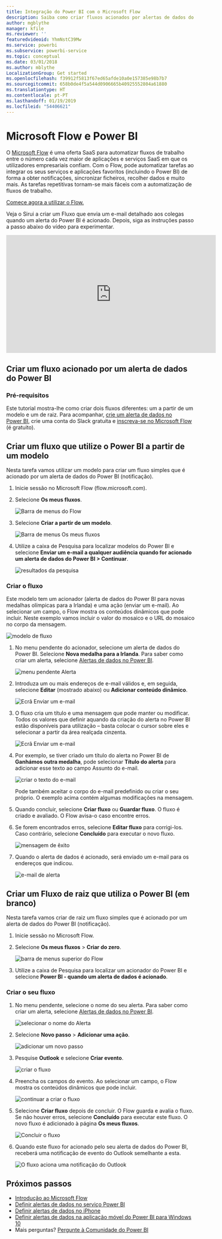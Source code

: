 ```yaml
---
title: Integração do Power BI com o Microsoft Flow
description: Saiba como criar fluxos acionados por alertas de dados do Power BI.
author: mgblythe
manager: kfile
ms.reviewer: ''
featuredvideoid: YhmNstC39Mw
ms.service: powerbi
ms.subservice: powerbi-service
ms.topic: conceptual
ms.date: 03/01/2018
ms.author: mblythe
LocalizationGroup: Get started
ms.openlocfilehash: f39912f5813f67ed65afde10a0e157385e98b7b7
ms.sourcegitcommit: 658b0de4f5a544d0906665b40925552804a61880
ms.translationtype: HT
ms.contentlocale: pt-PT
ms.lasthandoff: 01/19/2019
ms.locfileid: "54406621"
---
```

# <a name="microsoft-flow-and-power-bi"></a>Microsoft Flow e Power BI

O [Microsoft Flow](https://flow.microsoft.com/en-us/documentation/getting-started) é uma oferta SaaS para automatizar fluxos de trabalho entre o número cada vez maior de aplicações e serviços SaaS em que os utilizadores empresariais confiam. Com o Flow, pode automatizar tarefas ao integrar os seus serviços e aplicações favoritos (incluindo o Power BI) de forma a obter notificações, sincronizar ficheiros, recolher dados e muito mais. As tarefas repetitivas tornam-se mais fáceis com a automatização de fluxos de trabalho.

[Comece agora a utilizar o Flow.](https://flow.microsoft.com/documentation/getting-started)

Veja o Sirui a criar um Fluxo que envia um e-mail detalhado aos colegas quando um alerta do Power BI é acionado. Depois, siga as instruções passo a passo abaixo do vídeo para experimentar.

<iframe width="560" height="315" src="https://www.youtube.com/embed/YhmNstC39Mw" frameborder="0" allowfullscreen></iframe>

## <a name="create-a-flow-that-is-triggered-by-a-power-bi-data-alert"></a>Criar um fluxo acionado por um alerta de dados do Power BI

### <a name="prerequisites"></a>Pré-requisitos
Este tutorial mostra-lhe como criar dois fluxos diferentes: um a partir de um modelo e um de raiz. Para acompanhar, [crie um alerta de dados no Power BI](service-set-data-alerts.md), crie uma conta do Slack gratuita e [inscreva-se no Microsoft Flow](https://flow.microsoft.com/en-us/#home-signup) (é gratuito).

## <a name="create-a-flow-that-uses-power-bi---from-a-template"></a>Criar um fluxo que utilize o Power BI a partir de um modelo
Nesta tarefa vamos utilizar um modelo para criar um fluxo simples que é acionado por um alerta de dados do Power BI (notificação).

1. Inicie sessão no Microsoft Flow (flow.microsoft.com).
2. Selecione **Os meus fluxos**.
   
   ![Barra de menus do Flow](media/service-flow-integration/power-bi-my-flows.png)
3. Selecione **Criar a partir de um modelo**.
   
    ![Barra de menus Os meus fluxos](media/service-flow-integration/power-bi-template.png)
4. Utilize a caixa de Pesquisa para localizar modelos do Power BI e selecione **Enviar um e-mail a qualquer audiência quando for acionado um alerta de dados do Power BI > Continuar**.
   
    ![resultados da pesquisa](media/service-flow-integration/power-bi-flow-alert.png)


### <a name="build-the-flow"></a>Criar o fluxo
Este modelo tem um acionador (alerta de dados do Power BI para novas medalhas olímpicas para a Irlanda) e uma ação (enviar um e-mail). Ao selecionar um campo, o Flow mostra os conteúdos dinâmicos que pode incluir.  Neste exemplo vamos incluir o valor do mosaico e o URL do mosaico no corpo da mensagem.

![modelo de fluxo](media/service-flow-integration/power-bi-template1.png)

1. No menu pendente do acionador, selecione um alerta de dados do Power BI. Selecione **Nova medalha para a Irlanda**. Para saber como criar um alerta, selecione [Alertas de dados no Power BI](service-set-data-alerts.md).
   
   ![menu pendente Alerta](media/service-flow-integration/power-bi-trigger-flow.png)
2. Introduza um ou mais endereços de e-mail válidos e, em seguida, selecione **Editar** (mostrado abaixo) ou **Adicionar conteúdo dinâmico**. 
   
   ![Ecrã Enviar um e-mail](media/service-flow-integration/power-bi-flow-email.png)

3. O fluxo cria um título e uma mensagem que pode manter ou modificar. Todos os valores que definir aquando da criação do alerta no Power BI estão disponíveis para utilização – basta colocar o cursor sobre eles e selecionar a partir da área realçada cinzenta. 

   ![Ecrã Enviar um e-mail](media/service-flow-integration/power-bi-flow-email-default.png)

1.  Por exemplo, se tiver criado um título do alerta no Power BI de **Ganhámos outra medalha**, pode selecionar **Título do alerta** para adicionar esse texto ao campo Assunto do e-mail.

    ![criar o texto do e-mail](media/service-flow-integration/power-bi-flow-message.png)

    Pode também aceitar o corpo do e-mail predefinido ou criar o seu próprio. O exemplo acima contém algumas modificações na mensagem.

1. Quando concluir, selecione **Criar fluxo** ou **Guardar fluxo**.  O fluxo é criado e avaliado.  O Flow avisa-o caso encontre erros.
2. Se forem encontrados erros, selecione **Editar fluxo** para corrigi-los. Caso contrário, selecione **Concluído** para executar o novo fluxo.
   
   ![mensagem de êxito](media/service-flow-integration/power-bi-flow-running.png)
5. Quando o alerta de dados é acionado, será enviado um e-mail para os endereços que indicou.  
   
   ![e-mail de alerta](media/service-flow-integration/power-bi-flow-email2.png)

## <a name="create-a-flow-that-uses-power-bi---from-scratch-blank"></a>Criar um Fluxo de raiz que utiliza o Power BI (em branco)
Nesta tarefa vamos criar de raiz um fluxo simples que é acionado por um alerta de dados do Power BI (notificação).

1. Inicie sessão no Microsoft Flow.
2. Selecione **Os meus fluxos** > **Criar do zero**.
   
   ![barra de menus superior do Flow](media/service-flow-integration/power-bi-my-flows.png)
3. Utilize a caixa de Pesquisa para localizar um acionador do Power BI e selecione **Power BI - quando um alerta de dados é acionado**.

### <a name="build-your-flow"></a>Criar o seu fluxo
1. No menu pendente, selecione o nome do seu alerta.  Para saber como criar um alerta, selecione [Alertas de dados no Power BI](service-set-data-alerts.md).
   
    ![selecionar o nome do Alerta](media/service-flow-integration/power-bi-totalstores2.png)
2. Selecione **Novo passo** > **Adicionar uma ação**.
   
   ![adicionar um novo passo](media/service-flow-integration/power-bi-new-step.png)
3. Pesquise **Outlook** e selecione **Criar evento**.
   
   ![criar o fluxo](media/service-flow-integration/power-bi-create-event.png)
4. Preencha os campos do evento. Ao selecionar um campo, o Flow mostra os conteúdos dinâmicos que pode incluir.
   
   ![continuar a criar o fluxo](media/service-flow-integration/power-bi-flow-event.png)
5. Selecione **Criar fluxo** depois de concluir.  O Flow guarda e avalia o fluxo. Se não houver erros, selecione **Concluído** para executar este fluxo.  O novo fluxo é adicionado à página **Os meus fluxos**.
   
   ![Concluir o fluxo](media/service-flow-integration/power-bi-flow-running.png)
6. Quando este fluxo for acionado pelo seu alerta de dados do Power BI, receberá uma notificação de evento do Outlook semelhante a esta.
   
    ![O fluxo aciona uma notificação do Outlook](media/service-flow-integration/power-bi-flow-notice.png)

## <a name="next-steps"></a>Próximos passos
* [Introdução ao Microsoft Flow](https://flow.microsoft.com/en-us/documentation/getting-started/)
* [Definir alertas de dados no serviço Power BI](service-set-data-alerts.md)
* [Definir alertas de dados no iPhone](consumer/mobile/mobile-set-data-alerts-in-the-mobile-apps.md)
* [Definir alertas de dados na aplicação móvel do Power BI para Windows 10](consumer/mobile/mobile-set-data-alerts-in-the-mobile-apps.md)
* Mais perguntas? [Pergunte à Comunidade do Power BI](http://community.powerbi.com/)

